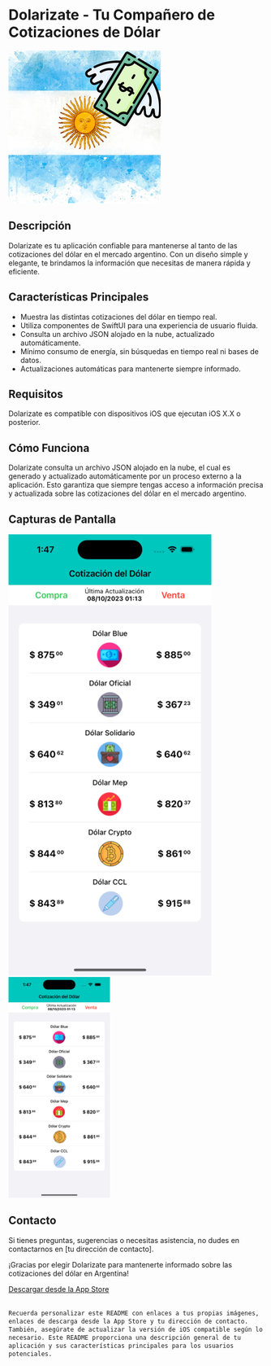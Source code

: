 # Dolarizate - Tu Compañero de Cotizaciones de Dólar

![Logo de Dolarizate](iconapp-2.jpg)

## Descripción

Dolarizate es tu aplicación confiable para mantenerse al tanto de las cotizaciones del dólar en el mercado argentino. Con un diseño simple y elegante, te brindamos la información que necesitas de manera rápida y eficiente.

## Características Principales

- Muestra las distintas cotizaciones del dólar en tiempo real.
- Utiliza componentes de SwiftUI para una experiencia de usuario fluida.
- Consulta un archivo JSON alojado en la nube, actualizado automáticamente.
- Mínimo consumo de energía, sin búsquedas en tiempo real ni bases de datos.
- Actualizaciones automáticas para mantenerte siempre informado.

## Requisitos

Dolarizate es compatible con dispositivos iOS que ejecutan iOS X.X o posterior.

## Cómo Funciona

Dolarizate consulta un archivo JSON alojado en la nube, el cual es generado y actualizado automáticamente por un proceso externo a la aplicación. Esto garantiza que siempre tengas acceso a información precisa y actualizada sobre las cotizaciones del dólar en el mercado argentino.

## Capturas de Pantalla

![Captura de Pantalla 1](screen1-3.png)
<img src="screen1.png" alt="Descripción de la imagen" width="200" height="434">

## Contacto

Si tienes preguntas, sugerencias o necesitas asistencia, no dudes en contactarnos en [tu dirección de contacto].

¡Gracias por elegir Dolarizate para mantenerte informado sobre las cotizaciones del dólar en Argentina!

[Descargar desde la App Store](enlace-a-la-app-en-la-app-store)
```

Recuerda personalizar este README con enlaces a tus propias imágenes, enlaces de descarga desde la App Store y tu dirección de contacto. También, asegúrate de actualizar la versión de iOS compatible según lo necesario. Este README proporciona una descripción general de tu aplicación y sus características principales para los usuarios potenciales.
